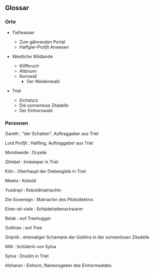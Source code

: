 ## Glossar

### Orte

- Tiefwasser
  - Zum gähnenden Portal
  - Haffgier-Profjît Anwesen

- Westliche Wildlande
  - Kliffbruch
  - Altbrunn
  - Kornwall
    - Der Weidenwald

- Triel
  - Eichsturz
  - Die sonnenlose Zitadelle
  - Der Einhornwald

### Personen

Gareth
: "der Schatten", Auftraggeber aus Triel

Lord Profjît
: Halfling, Auftraggeber aus Triel

Mondweide
: Dryade

Glimbel
: Innkeeper in Triel

Kilin
: Oberhaupt der Diebesgilde in Triel
                 
Meeks
: Kobold

Yusdrayl
: Koboldmatriachin

Die Sovereign
: Matriachin des Pilzkollektivs

Einer-ist-viele
: Schädelrattenschwarm

Belak
: evil Treehugger

Gulthias
: evil Tree

Gripnik
: ehemaliger Schamane der Goblins in der sonnenlosen Zitadelle

Milli
: Schülerin von Sylva

Sylva
: Druidin in Triel

Alsharon
: Einhorn, Namensgeber des Einhornwaldes